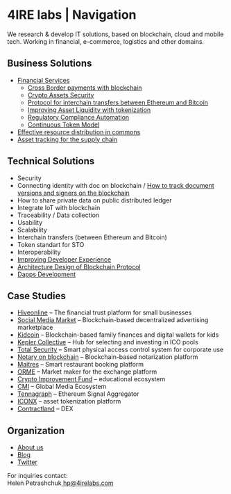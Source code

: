 # 4IRE labs \| Navigation

We research & develop IT solutions, based on blockchain, cloud and mobile tech. Working in financial, e-commerce, logistics and other domains.

## **Business Solutions**

* [Financial Services](solutions/decentralized-finance-defi/)
  * [Cross Border payments with blockchain](solutions/decentralized-finance-defi/enabling-fast-transparent-and-compliant-cross-border-payments-with-the-blockchain.md)
  * [Crypto Assets Security](solutions/decentralized-finance-defi/asset-security.md)
  * [Protocol for interchain transfers between Ethereum and Bitcoin](solutions/decentralized-finance-defi/ethereum-bitcoin-bridge-wip.md)
  * [Improving Asset Liquidity with tokenization](solutions/decentralized-finance-defi/sto-platform.md)
  * [Regulatory Compliance Automation](solutions/decentralized-finance-defi/complaince-scoring.md)
  * [Continuous Token Model](solutions/decentralized-finance-defi/continuous-token-model-apiary.md)
* [Effective resource distribution in commons](solutions/effective-resource-distribution-in-commons/)
* [Asset tracking for the supply chain](solutions/asset-tracking/)

## Technical Solutions

* Security
* Connecting identity with doc on blockchain / [How to track document versions and signers on the blockchain](solutions/how-to-track-document-versions-and-signers-on-the-blockchain.md)
* How to share private data on public distributed ledger
* Integrate IoT with blockchain
* Traceability / Data collection
* Usability
* Scalability
* Interchain transfers \(between Ethereum and Bitcoin\)
* Token standart for STO
* Interoperability
* [Improving Developer Experience](solutions/developer-community-devxp.md)
* [Architecture Design of Blockchain Protocol](services/architecture-design-protocol.md)
* [Dapps Development](services/dapps-wallets-development.md)

## Case Studies

* [Hiveonline](case-studies/hiveonline.md) – The financial trust platform for small businesses
* [Social Media Market](case-studies/social.-media-market.md) – Blockchain-based decentralized advertising marketplace
* [Kidcoin](case-studies/kidcoin.md) – Blockchain-based family finances and digital wallets for kids
* [Kepler Collective](case-studies/kepler-collective.md) – Hub for selecting and investing in ICO pools
* [Total Security](case-studies/total-security.md) – Smart physical access control system for corporate use
* [Notary on blockchain](case-studies/smart-documents.md) – Blockchain-based notarization platform
* [Maitres](case-studies/maitres.md) – Smart restaurant booking platform
* [ORME](case-studies/orme.md) – Market maker for the exchange platform
* [Crypto Improvement Fund](case-studies/crypto-improvement-fund.md) – educational ecosystem
* [CMI](case-studies/cmi.md) – Global Media Ecosystem
* [Tennagraph](case-studies/tennagraph.md) – Ethereum Signal Aggregator
* [ICONX](case-studies/iconx-wip.md) – asset tokenization platform
* [Contractland](case-studies/contractland-wip.md) – DEX

## Organization

* [About us](organization/credentials-wip/)
* [Blog](https://medium.com/practical-blockchain)
* [Twitter](https://twitter.com/4irelabs)

For inquiries contact:  
Helen Petrashchuk[  hp@4irelabs.com](mailto:hp@4irelabs.com)

